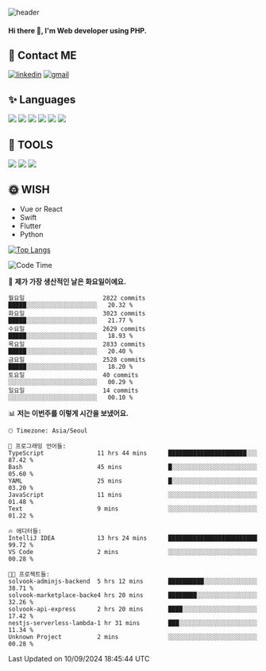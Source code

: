 ![header](https://capsule-render.vercel.app/api?type=waving&color=auto&height=300&section=header&text=Elin&fontSize=90&animation=twinkling)

#### Hi there 👋, I'm <b>Web developer</b> using PHP. ####

<!--
- 🔭 I’m currently working on Uniwill
- 🌱 I’m currently learning Vue or React or Python.
-->

<!---#### I am PHP developer --->

## 💌 Contact ME ###
[<img src='https://img.shields.io/badge/-EunjiKo-%230A66C2?style=flat-square&logo=LinkedIn&logoColor=white' alt='linkedin'>](https://www.linkedin.com/in/https://www.linkedin.com/in/eunji-ko-00a907164//)  [<img src='https://img.shields.io/badge/-einee214%40gmail.com-%23EA4335?style=flat-square&logo=Gmail&logoColor=white' alt='gmail'>](einee214@gmail.com)  


## ✨ Languages
<img src='https://img.shields.io/badge/-PHP-%23777BB4?style=for-the-badge&logo=PHP&logoColor=white'> <img src='https://img.shields.io/badge/-Laravel-%23FF2D20?style=for-the-badge&logo=Laravel&logoColor=white'> <img src='https://img.shields.io/badge/Jquery-%230769AD?style=for-the-badge&logo=Jquery&logoColor=white'> <img src='https://img.shields.io/badge/CSS3-%231572B6?style=for-the-badge&logo=CSS3&logoColor=white'> <img src='https://img.shields.io/badge/Bootstrap-%237952B3?style=for-the-badge&logo=Bootstrap&logoColor=white' > <img src='https://img.shields.io/badge/MySQL-%234479A1?style=for-the-badge&logo=MySQL&logoColor=white' >

## 🌷 TOOLS
<img src='https://img.shields.io/badge/PHPSTORM-%23000000?style=for-the-badge&logo=PhpStorm&logoColor=white' > <img src='https://img.shields.io/badge/GitLab-%23FCA121?style=for-the-badge&logo=GitLab&logoColor=white' > <img src='https://img.shields.io/badge/GitHub-%23181717?style=for-the-badge&logo=GitHub&logoColor=white'>


## 🌞 WISH
- Vue or React
- Swift
- Flutter
- Python


[![Top Langs](https://github-readme-stats.vercel.app/api/top-langs/?username=ein214&layout=compact)](https://github.com/anuraghazra/github-readme-stats)

<!--START_SECTION:waka-->
![Code Time](http://img.shields.io/badge/Code%20Time-3%2C758%20hrs%2035%20mins-blue)

📅 **제가 가장 생산적인 날은 화요일이에요.** 

```text
월요일                      2822 commits        █████░░░░░░░░░░░░░░░░░░░░   20.32 % 
화요일                      3023 commits        █████░░░░░░░░░░░░░░░░░░░░   21.77 % 
수요일                      2629 commits        █████░░░░░░░░░░░░░░░░░░░░   18.93 % 
목요일                      2833 commits        █████░░░░░░░░░░░░░░░░░░░░   20.40 % 
금요일                      2528 commits        █████░░░░░░░░░░░░░░░░░░░░   18.20 % 
토요일                      40 commits          ░░░░░░░░░░░░░░░░░░░░░░░░░   00.29 % 
일요일                      14 commits          ░░░░░░░░░░░░░░░░░░░░░░░░░   00.10 % 
```


📊 **저는 이번주를 이렇게 시간을 보냈어요.** 

```text
🕑︎ Timezone: Asia/Seoul

💬 프로그래밍 언어들: 
TypeScript               11 hrs 44 mins      ██████████████████████░░░   87.42 % 
Bash                     45 mins             █░░░░░░░░░░░░░░░░░░░░░░░░   05.60 % 
YAML                     25 mins             █░░░░░░░░░░░░░░░░░░░░░░░░   03.20 % 
JavaScript               11 mins             ░░░░░░░░░░░░░░░░░░░░░░░░░   01.48 % 
Text                     9 mins              ░░░░░░░░░░░░░░░░░░░░░░░░░   01.22 % 

🔥 에디터들: 
IntelliJ IDEA            13 hrs 24 mins      █████████████████████████   99.72 % 
VS Code                  2 mins              ░░░░░░░░░░░░░░░░░░░░░░░░░   00.28 % 

🐱‍💻 프로젝트들: 
solvook-adminjs-backend  5 hrs 12 mins       ██████████░░░░░░░░░░░░░░░   38.71 % 
solvook-marketplace-backe4 hrs 20 mins       ████████░░░░░░░░░░░░░░░░░   32.26 % 
solvook-api-express      2 hrs 20 mins       ████░░░░░░░░░░░░░░░░░░░░░   17.42 % 
nestjs-serverless-lambda-1 hr 31 mins        ███░░░░░░░░░░░░░░░░░░░░░░   11.34 % 
Unknown Project          2 mins              ░░░░░░░░░░░░░░░░░░░░░░░░░   00.28 % 
```


 Last Updated on 10/09/2024 18:45:44 UTC
<!--END_SECTION:waka-->

<!---![GitHub stats](https://github-readme-stats.vercel.app/api?username=ein214&show_icons=true&theme=dracula)  --->



